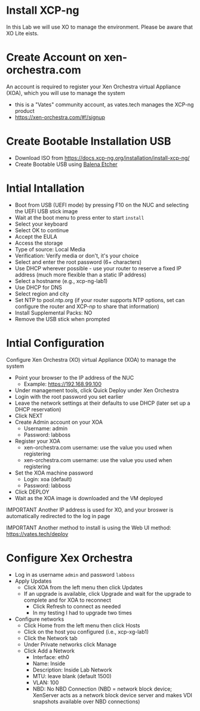# Install XCP-ng
In this Lab we will use XO to manage the environment. Please be aware that XO Lite eists.

# Create Account on xen-orchestra.com
An account is required to register your Xen Orchestra virtual Appliance (XOA), which you will use to manage the system
- this is a "Vates" community account, as vates.tech manages the XCP-ng product
- https://xen-orchestra.com/#!/signup

# Create Bootable Installation USB
- Download ISO from https://docs.xcp-ng.org/installation/install-xcp-ng/
- Create Bootable USB using [Balena Etcher](https://etcher.balena.io/)

# Intial Intallation
- Boot from USB (UEFI mode) by pressing F10 on the NUC and selecting the UEFI USB stick image
- Wait at the boot menu to press enter to start `install`
- Select your keyboard
- Select OK to continue
- Accept the EULA
- Access the storage
- Type of source: Local Media
- Verification: Verify media or don't, it's your choice
- Select and enter the root password (6+ characters)
- Use DHCP wherever possible - use your router to reserve a fixed IP address (much more flexible than a static IP address)
- Select a hostname (e.g., xcp-ng-lab1)
- Use DHCP for DNS
- Select region and city
- Set NTP to pool.ntp.org (if your router supports NTP options, set can configure the router and XCP-np to share that information)
- Install Supplemental Packs: NO
- Remove the USB stick when prompted

# Intial Configuration
Configure Xen Orchestra (XO) virtual Appliance (XOA) to manage the system
- Point your browser to the IP address of the NUC
  - Example: https://192.168.99.100
- Under management tools, click Quick Deploy under Xen Orchestra
- Login with the root password you set earlier
- Leave the network settings at their defaults to use DHCP (later set up a DHCP reservation)
- Click NEXT
- Create Admin account on your XOA
  - Username: admin
  - Password: labboss
- Register your XOA
  - xen-orchestra.com username: use the value you used when registering
  - xen-orchestra.com username: use the value you used when registering
- Set the XOA machine password
  - Login: xoa (default)
  - Password: labboss
- Click DEPLOY
- Wait as the XOA image is downloaded and the VM deployed

IMPORTANT Another IP address is used for XO, and your broswer is automatically redirected to the log in page

IMPORTANT Another method to install is using the Web UI method: https://vates.tech/deploy

# Configure Xex Orchestra
- Log in as username `admin` and password `labboss`
- Apply Updates
  - Click XOA from the left menu then click Updates
  - If an upgrade is available, click Upgrade and wait for the upgrade to complete and for XOA to reconnect
    - Click Refresh to connect as needed
    - In my testing I had to upgrade two times
- Configure networks
  - Click Home from the left menu then click Hosts
  - Click on the host you configured (i.e., xcp-xg-lab1)
  - Click the Network tab
  - Under Private networks click Manage
  - Click Add a Network
    - Interface: eth0
    - Name: Inside
    - Description: Inside Lab Network
    - MTU: leave blank (default 1500)
    - VLAN: 100
    - NBD: No NBD Connection (NBD = network block device;  XenServer acts as a network block device server and makes VDI snapshots available over NBD connections)
